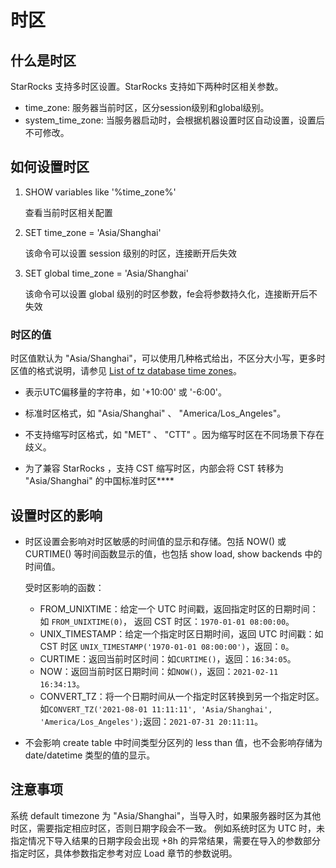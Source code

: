 # 时区

## 什么是时区

StarRocks 支持多时区设置。StarRocks 支持如下两种时区相关参数。

* time_zone: 服务器当前时区，区分session级别和global级别。
* system_time_zone: 当服务器启动时，会根据机器设置时区自动设置，设置后不可修改。

## 如何设置时区

1. SHOW variables like '%time_zone%'

    查看当前时区相关配置

2. SET time_zone = 'Asia/Shanghai'

    该命令可以设置 session 级别的时区，连接断开后失效

3. SET global time_zone = 'Asia/Shanghai'

    该命令可以设置 global 级别的时区参数，fe会将参数持久化，连接断开后不失效

### 时区的值

时区值默认为 "Asia/Shanghai"，可以使用几种格式给出，不区分大小写，更多时区值的格式说明，请参见
[List of tz database time zones](https://en.wikipedia.org/wiki/List_of_tz_database_time_zones)。

* 表示UTC偏移量的字符串，如 '+10:00' 或 '-6:00'。

* 标准时区格式，如 "Asia/Shanghai" 、 "America/Los_Angeles"。

* 不支持缩写时区格式，如 "MET" 、 "CTT" 。因为缩写时区在不同场景下存在歧义。

* 为了兼容 StarRocks ，支持 CST 缩写时区，内部会将 CST 转移为 "Asia/Shanghai" 的中国标准时区****

## 设置时区的影响

* 时区设置会影响对时区敏感的时间值的显示和存储。包括 NOW() 或 CURTIME() 等时间函数显示的值，也包括 show load, show backends 中的时间值。

  受时区影响的函数：

  * FROM_UNIXTIME：给定一个 UTC 时间戳，返回指定时区的日期时间：如 `FROM_UNIXTIME(0)`， 返回 CST 时区：`1970-01-01 08:00:00`。
  * UNIX_TIMESTAMP：给定一个指定时区日期时间，返回 UTC 时间戳：如 CST 时区 `UNIX_TIMESTAMP('1970-01-01 08:00:00')`，返回：`0`。
  * CURTIME：返回当前时区时间：如`CURTIME()`，返回：`16:34:05`。
  * NOW：返回当前时区日期时间：如`NOW()`，返回：`2021-02-11 16:34:13`。
  * CONVERT_TZ：将一个日期时间从一个指定时区转换到另一个指定时区。如`CONVERT_TZ('2021-08-01 11:11:11', 'Asia/Shanghai', 'America/Los_Angeles');`返回：`2021-07-31 20:11:11`。

* 不会影响 create table 中时间类型分区列的 less than 值，也不会影响存储为 date/datetime 类型的值的显示。

## 注意事项

系统 default timezone 为 "Asia/Shanghai"，当导入时，如果服务器时区为其他时区，需要指定相应时区，否则日期字段会不一致。
例如系统时区为 UTC 时，未指定情况下导入结果的日期字段会出现 +8h 的异常结果，需要在导入的参数部分指定时区，具体参数指定参考对应 Load 章节的参数说明。
